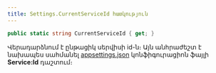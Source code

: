 ```yaml
---
title: Settings.CurrentServiceId հատկություն
---
```


```c#
public static string CurrentServiceId { get; }
```

Վերադարձնում է ընթացիկ սերվիսի id-ն։ Այն անհրաժեշտ է նախապես սահմանել [appsettings.json](../../../project/appsettings_json.md) կոնֆիգուրացիոն ֆայլի **Service:Id** դաշտում։